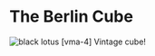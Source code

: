 # The Berlin Cube

![black lotus [vma-4]](https://cards.scryfall.io/art_crop/front/b/d/bd8fa327-dd41-4737-8f19-2cf5eb1f7cdd.jpg?1614638838)
Vintage cube!
